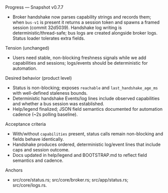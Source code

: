 Progress — Snapshot v0.7.7

- Broker handshake now parses capability strings and records them; when `bus-v1` is present it returns a session token and spawns a framed session (commit 32d5039). Handshake log writing is deterministic/thread-safe; bus logs are created alongside broker logs. Status loader tolerates extra fields.

Tension (unchanged)
- Users need stable, non-blocking freshness signals while we add capabilities and sessions; logs/events should be deterministic for automation.

Desired behavior (product level)
- Status is non-blocking; exposes `reachable` and `last_handshake_age_ms` with well-defined staleness bounds.
- Deterministic handshake Events/log lines include observed capabilities and whether a bus session was established.
- Help/legend finalized; JSON field semantics documented for automation cadence (~2s polling baseline).

Acceptance criteria
- With/without `capabilities` present, status calls remain non-blocking and fields behave identically.
- Handshake produces ordered, deterministic log/event lines that include caps and session outcome.
- Docs updated in help/legend and BOOTSTRAP.md to reflect field semantics and cadence.

Anchors
- src/core/status.rs; src/core/broker.rs; src/app/status.rs; src/core/logs.rs.
